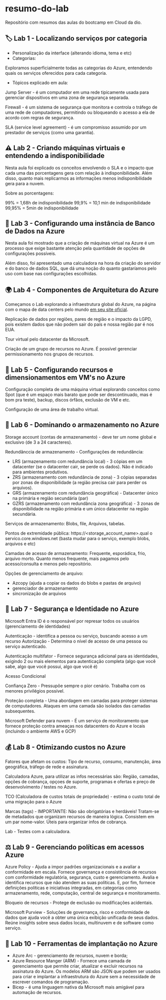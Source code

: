 # resumo-do-lab
Repositório com resumos das aulas do bootcamp em Cloud da dio.


## 🏷️ Lab 1 - Localizando serviços por categoria

- Personalização da interface (alterando idioma, tema e etc)
- Categorias:

Exploramos superficialmente todas as categorias do Azure, entendendo quais os serviços oferecidos para cada categoria.

- Tópicos explicado em aula:
  
Jump Server - é um computador em uma rede tipicamente usada para gerenciar dispositivos em uma zona de segurança separada.

Firewall - é um sistema de segurança que monitora e controla o tráfego de uma rede de computadores, permitindo ou bloqueando o acesso a ela de acordo com regras de segurança.

SLA (service level agreement) - é um compromisso assumido por um prestador de serviços (como uma garantia).


## ⚠️ Lab 2 - Criando máquinas virtuais e entendendo a indisponibilidade

Nesta aula foi explicado os conceitos envolvendo o SLA e o impacto que cada uma das porcentagens gera com relação à indisponibilidade. Além disso, quanto mais replicarmos as informações menos indisponibilidade gera para a nuvem.

Sobre as porcentagens:

99% = 1,68h de indisponibilidade
99,9% = 10,1 min de indisponibilidade
99,95% = 5min de indisponibilidade

## 🔢 Lab 3 - Configurando uma instância de Banco de Dados na Azure

Nesta aula foi mostrado que a criação de máquinas virtual na Azure é um processo que exige bastante atenção pela quantidade de opções de configurações possíveis. 

Além disso, foi apresentado uma calculadora na hora da criação do servidor e do banco de dados SQL, que dá uma noção do quanto gastaríamos pelo uso com base nas configurações escolhidas. 

## 🌍 Lab 4 - Componentes de Arquitetura do Azure

Começamos o Lab explorando a infraestrutura global do Azure, na página com o mapa de data centers pelo mundo [em seu site oficial](https://datacenters.microsoft.com/globe/explore).

Replicação de dados por regiões, pares de região e o impacto da LGPD, pois existem dados que não podem sair do país e nossa região par é nos EUA.

Tour virtual pelo datacenter da Microsoft.

Criação de um grupo de recursos no Azure. É possível gerenciar permissionamento nos grupos de recursos.

## 💾 Lab 5 - Configurando recursos e dimensionamentos em VM's no Azure

Configuração completa de uma máquina virtual explorando conceitos como Spot (que é um espaço mais barato que pode ser descontinuado, mas é bom pra teste), backup, discos órfãos, exclusão de VM e etc.

Configuração de uma área de trabalho virtual.

## 🧳 Lab 6 - Dominando o armazenamento no Azure 

Storage account (contas de armazenamento) - deve ter um nome global e exclusivo (de 3 a 24 caracteres).

Redundânccia de armazenamento - Configurações de redundância: 
- LRS (armazenamento com redundância local) - 3 cópias em um datacenter (se o datacenter cair, se perde os dados). Não é indicado para ambientes produtivos.
- ZRS (armazenamento com redundância de zona) - 3 cópias separadas por zonas de disponibilidade (a região precisa cair para perder os arquivos).
- GRS (armazenamento com redundância geográfica) - Datacenter único na primária e região secundária (par)
- GZRS  (armazenamento com redundância zona geográfica) - 3 zonas de disponibilidade na região primária e um único datacenter na região secundária.

Serviços de armazenamento: Blobs, file, Arquivos, tabelas.

Pontos de extremidade pública: https://<storage_account_name>.qual o servico.core.windows.net (basta mudar para o serviço, exemplo blobs, arquivos e etc)

Camadas de acesso de armazenamento: Frequente, esporádica, frio, arquivo morto. Quanto menos frequente, mais pagamos pelo acesso/consulta e menos pelo repositório.

Opções de gerenciamento de arquivo: 
- Azcopy (ajuda a copiar os dados do blobs e pastas de arquivo)
- gerenciador de armazenamento
- sincronização de arquivos

## 🔐 Lab 7 - Segurança e Identidade no Azure

Microsoft Entra ID é o responsável por represar todos os usuários (gerenciamento de identidades)

Autenticação - identifica a pessoa ou serviço, buscando acesso a um recurso
Autorização - Determina o nível de acesso de uma pessoa ou serviço autenticado.

Autenticação multifator - Fornece segurança adicional para as identidades, exigindo 2 ou mais elementos para autenticação completa (algo que você sabe, algo que você possui, algo que você é)

Acesso Condicional

Confiança Zero - Pressupõe sempre o pior cenário. Trabalha com os menores privilégios possível.

Proteção completa - Uma abordagem em camadas para proteger sistemas de computadores. Ataques em uma camada são isolados das camadas subsequentes.

Microsoft Defender para nuvem - É um serviço de monitoramento que fornece proteção contra ameaças nos datacenters do Azure e locais (incluindo o ambiente AWS e GCP)

## 💰 Lab 8 - Otimizando custos no Azure

Fatores que afetam os custos: Tipo de recurso, consumo, manutenção, área geográfica, tráfego de rede e assinatura.

Calculadora Azure, para utilizar as infos necessárias são: Região, camadas, opções de cobrança, opçoes de suporte, programas e ofertas e preço de desenvolvimento / testes no Azure.

TCO (Calculadora de custos totais de propriedade) - estima o custo total de uma migração para o Azure

Marcas (tags) - IMPORTANTE: Não são obrigatórias e herdáveis! Tratam-se de metadados que organizam recursos de maneira lógica. Consistem em um par nome-valor. Úteis para organizar infos de cobrança.

Lab - Testes com a calculadora.

## ⚖️ Lab 9 - Gerenciando políticas em acessos Azure

Azure Policy - Ajuda a impor padrões organizacionais e a avaliar a conformidade em escala. Fornece governança e consistência de recursos com conformidade regulatória, segurança, custo e gerenciamento. Avalia e identifica recursos que não atendem as suas políticas. E, por fim, fornece definições políticas e iniciativas integradas, em categorias como armazenamento, rede, computação, central de segurança e monitoramento.

Bloqueio de recursos - Protege de exclusão ou modificações acidentais.

Microsoft Purview - Soluções de governança, risco e conformidade de dados que ajuda você a obter uma única exibição unificada de seus dados. Reúne insights sobre seus dados locais, multinuvem e de software como serviço.

## 📌 Lab 10 - Ferramentas de implantação no Azure

- Azure Arc - gerenciamento de recursos, nuvem e borda;
- Azure Resource Manger (ARM) - Fornece uma camada de gerenciamento que permite criar, atualizar e excluir recursos na assinatura do Azure. Os modelos ARM são JSON que podem ser usados para criar e implantar a infraestrutura do Azure sem a necessidade de escrever comandos de programação.
- Bicep - é uma linguagem nativa da Microsoft mais amigável para automação de recursos.

